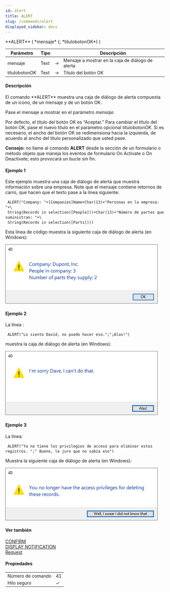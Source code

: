 ```yaml
---
id: alert
title: ALERT
slug: /commands/alert
displayed_sidebar: docs
---
```


<!--REF #_command_.ALERT.Syntax-->**ALERT** ( *mensaje* {; *titulobotonOK*} )<!-- END REF-->
<!--REF #_command_.ALERT.Params-->
| Parámetro | Tipo |  | Descripción |
| --- | --- | --- | --- |
| mensaje | Text | &#8594;  | Mensaje a mostrar en la caja de diálogo de alerta |
| titulobotonOK | Text | &#8594;  | Título del botón OK |

<!-- END REF-->

#### Descripción 

<!--REF #_command_.ALERT.Summary-->El comando **ALERT** muestra una caja de diálogo de alerta compuesta de un icono, de un mensaje y de un botón OK.<!-- END REF-->

Pase el mensaje a mostrar en el parámetro *mensaje*.

Por defecto, el título del botón OK es “Aceptar.” Para cambiar el título del botón OK, pase el nuevo título en el parámetro opcional *titulobotonOK*. Si es necesario, el ancho del botón OK se redimensiona hacia la izquierda, de acuerdo al ancho del título personalizado que usted pase.

**Consejo:** no llame al comando **ALERT** desde la sección de un formulario o método objeto que maneja los eventos de formulario On Activate o On Deactivate; esto provocará un bucle sin fin.

#### Ejemplo 1 

Este ejemplo muestra una caja de diálogo de alerta que muestra información sobre una empresa. Note que el mensaje contiene retornos de carro, que hacen que el texto pase a la línea siguiente:

```4d
 ALERT("Company: "+[Companies]Name+Char(13)+"Personas en la empresa: "+\
 String(Records in selection([People]))+Char(13)+"Número de partes que suministran: "+\
 String(Records in selection([Parts])))
```

Esta línea de código muestra la siguiente caja de diálogo de alerta (en Windows):

![](../assets/en/commands/pict4224938.en.png)

#### Ejemplo 2 

La línea :

```4d
 ALERT("Lo siento David, no puedo hacer eso.";"¡Alas!")
```

muestra la caja de diálogo de alerta (en Windows):

![](../assets/en/commands/pict4224959.en.png)

#### Ejemplo 3 

La línea:

```4d
 ALERT("Ya no tiene los privilegios de acceso para eliminar estos registros. ";" Bueno, le juro que no sabía eso")
```

Muestra la siguiente caja de diálogo de alerta (en Windows):

![](../assets/en/commands/pict4224968.en.png)

#### Ver también 

[CONFIRM](confirm.md)  
[DISPLAY NOTIFICATION](display-notification.md)  
[Request](request.md)  

#### Propiedades

|  |  |
| --- | --- |
| Número de comando | 41 |
| Hilo seguro | &check; |


